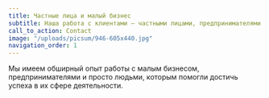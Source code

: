 ```yaml
---
title: Частные лица и малый бизнес
subtitle: Наша работа с клиентами — частными лицами, предпринимателями и малым бизнесом.
call_to_action: Contact
image: "/uploads/picsum/946-605x440.jpg"
navigation_order: 1
---
```


Мы имеем обширный опыт работы с малым бизнесом, предпринимателями и просто людьми, которым помогли достичь успеха в их сфере деятельности.